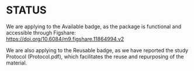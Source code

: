 # STATUS

We are applying to the Available badge, as the package is functional and
accessible through Figshare: https://doi.org/10.6084/m9.figshare.11864994.v2

We are also applying to the Reusable badge, as we have reported the study Protocol (Protocol.pdf),
which facilitates the reuse and repurposing of the material. 
 



